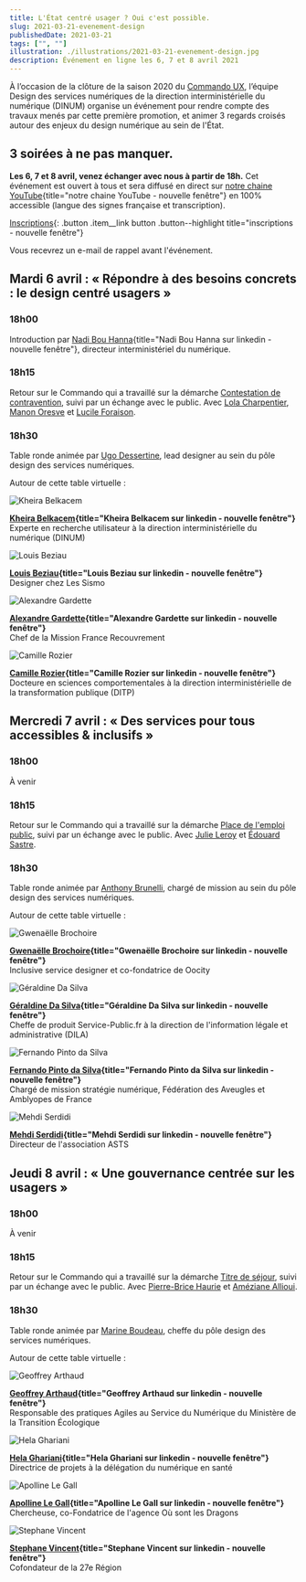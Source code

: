 ```yaml
---
title: L'État centré usager ? Oui c'est possible.
slug: 2021-03-21-evenement-design
publishedDate: 2021-03-21
tags: ["", ""]
illustration: ./illustrations/2021-03-21-evenement-design.jpg
description: Événement en ligne les 6, 7 et 8 avril 2021
---
```


À l’occasion de la clôture de la saison 2020 du [Commando UX](/commando-ux), l’équipe Design des services numériques de la direction interministérielle du numérique (DINUM) organise un événement pour rendre compte des travaux menés par cette première promotion, et animer 3 regards croisés autour des enjeux du design numérique au sein de l'État.


## 3 soirées à ne pas manquer.
**Les 6, 7 et 8 avril, venez échanger avec nous à partir de 18h.**
Cet événement est ouvert à tous et sera diffusé en direct sur [notre chaine YouTube](https://www.youtube.com/channel/UCMH9lC8dSlRVRfb0LoKuJZw){title="notre chaine YouTube - nouvelle fenêtre"} en 100% accessible (langue des signes française et transcription).

[Inscriptions](https://framaforms.org/letat-centre-usager-oui-cest-possible-1613408477){: .button .item__link button .button--highlight title="inscriptions - nouvelle fenêtre"}

Vous recevrez un e-mail de rappel avant l'événement.  

## Mardi 6 avril : « Répondre à des besoins concrets : le design centré usagers »

### 18h00
Introduction par [Nadi Bou Hanna](https://fr.linkedin.com/in/nadi-bou-hanna){title="Nadi Bou Hanna  sur linkedin - nouvelle fenêtre"}, directeur interministériel du numérique.

### 18h15
Retour sur le Commando qui a travaillé sur la démarche [Contestation de contravention](/commando-ux/defi-contestation-contravention), suivi par un échange avec le public.
Avec [Lola Charpentier](/equipe/lola-charpentier/), [Manon Oresve](/equipe/manon-oresve/) et [Lucile Foraison](/equipe/lucile-foraison/).

### 18h30
Table ronde animée par [Ugo Dessertine](/equipe/ugo-dessertine), lead designer au sein du pôle design des services numériques.

Autour de cette table virtuelle :
<div class="guests">
<div>

![Kheira Belkacem](./illustrations/2021-03-21-evenement/kheira-belkacem.jpeg)

**[Kheira Belkacem](https://www.linkedin.com/in/kbelkacem){title="Kheira Belkacem sur linkedin - nouvelle fenêtre"}**<br>
Experte en recherche utilisateur à la direction interministérielle du numérique (DINUM)

</div>
<div>

![Louis Beziau](./illustrations/2021-03-21-evenement/louis-beziau.jpeg)

**[Louis Beziau](https://www.linkedin.com/in/louisbeziau/){title="Louis Beziau sur linkedin - nouvelle fenêtre"}**<br>
Designer chez Les Sismo

</div>
<div>

![Alexandre Gardette](./illustrations/2021-03-21-evenement/alexandre-gardette.jpeg)

**[Alexandre Gardette](https://www.linkedin.com/in/alexandre-gardette-a1309235/){title="Alexandre Gardette sur linkedin - nouvelle fenêtre"}**<br>
Chef de la Mission France Recouvrement

</div>
<div>

![Camille Rozier](./illustrations/2021-03-21-evenement/camille-rozier.jpeg)

**[Camille Rozier](https://fr.linkedin.com/in/camille-rozier-phd-489aa033){title="Camille Rozier sur linkedin - nouvelle fenêtre"}**<br>
Docteure en sciences comportementales à la direction interministérielle de la transformation publique (DITP)

</div>
</div>

## Mercredi 7 avril : « Des services pour tous accessibles & inclusifs »

### 18h00
À venir

### 18h15
Retour sur le Commando qui a travaillé sur la démarche [Place de l'emploi public](/commando-ux/defi-postuler-emploi-public), suivi par un échange avec le public.
Avec [Julie Leroy](/equipe/julie-leroy/) et [Édouard Sastre](/equipe/edouard-sastre/).

### 18h30
Table ronde animée par [Anthony Brunelli](/equipe/anthony-brunelli), chargé de mission au sein du pôle design des services numériques.

Autour de cette table virtuelle :
<div class="guests">
<div>

![Gwenaëlle Brochoire](./illustrations/2021-03-21-evenement/gwenaelle-brochoire.jpeg)

**[Gwenaëlle Brochoire](https://www.linkedin.com/in/gwenaellebrochoire/){title="Gwenaëlle Brochoire sur linkedin - nouvelle fenêtre"}**<br>
Inclusive service designer et co-fondatrice de Oocity

</div>
<div>

![Géraldine Da Silva](./illustrations/2021-03-21-evenement/geraldine-da-sylva.jpeg)

**[Géraldine Da Silva](https://www.linkedin.com/in/gdasylva/){title="Géraldine Da Silva sur linkedin - nouvelle fenêtre"}**<br>
Cheffe de produit Service-Public.fr à la direction de l'information légale et administrative (DILA)

</div>
<div>

![Fernando Pinto da Silva](./illustrations/2021-03-21-evenement/fernando-pinto-da-silva.jpeg)

**[Fernando Pinto da Silva](https://www.linkedin.com/in/fpintodasilva){title="Fernando Pinto da Silva sur linkedin - nouvelle fenêtre"}**<br>
Chargé de mission stratégie numérique, Fédération des Aveugles et Amblyopes de France

</div>
<div>

![Mehdi Serdidi](./illustrations/2021-03-21-evenement/mehdi-serdidi.jpeg)

**[Mehdi Serdidi](https://www.linkedin.com/in/mehdi-serdidi-553b16a5/){title="Mehdi Serdidi sur linkedin - nouvelle fenêtre"}**<br>
Directeur de l'association ASTS

</div>
</div>

## Jeudi 8 avril : « Une gouvernance centrée sur les usagers »

### 18h00
À venir

### 18h15
Retour sur le Commando qui a travaillé sur la démarche [Titre de séjour](/commando-ux/defi-titre-de-sejour), suivi par un échange avec le public.
Avec [Pierre-Brice Haurie](/equipe/pierre-brice-haurie/) et [Améziane Allioui](/equipe/ameziane-allioui/).

### 18h30
Table ronde animée par [Marine Boudeau](/equipe/marine-boudeau), cheffe du pôle design des services numériques.

Autour de cette table virtuelle :
<div class="guests">
<div>

![Geoffrey Arthaud](./illustrations/2021-03-21-evenement/geoffrey-arthaud.jpeg)

**[Geoffrey Arthaud](https://www.linkedin.com/in/geoffreyarthaud/){title="Geoffrey Arthaud sur linkedin - nouvelle fenêtre"}**<br>
Responsable des pratiques Agiles au Service du Numérique du Ministère de la Transition Écologique

</div>
<div>

![Hela Ghariani](./illustrations/2021-03-21-evenement/hela-ghariani.jpeg)

**[Hela Ghariani](https://www.linkedin.com/in/hela-ghariani-10208566/){title="Hela Ghariani sur linkedin - nouvelle fenêtre"}**<br>
Directrice de projets à la délégation du numérique en santé

</div>
<div>

![Apolline Le Gall](./illustrations/2021-03-21-evenement/apolline-le-gall.jpeg)

**[Apolline Le Gall](https://www.linkedin.com/in/apolline-le-gall/){title="Apolline Le Gall sur linkedin - nouvelle fenêtre"}**<br>
Chercheuse, co-Fondatrice de l'agence Où sont les Dragons

</div>
<div>

![Stephane Vincent](./illustrations/2021-03-21-evenement/stephane-vincent.jpeg)

**[Stephane Vincent](https://www.linkedin.com/in/svincent/){title="Stephane Vincent sur linkedin - nouvelle fenêtre"}**<br>
Cofondateur de la 27e Région

</div>
</div>
